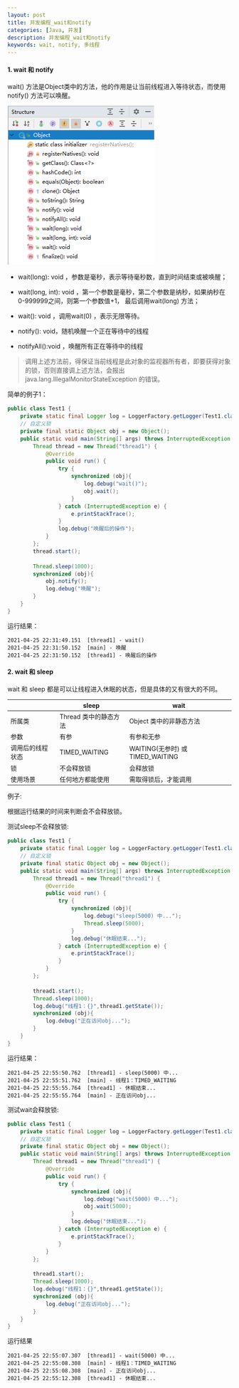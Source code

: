 ```yaml
---
layout: post
title: 并发编程_wait和notify
categories: [Java, 并发]
description: 并发编程_wait和notify
keywords: wait, notify, 多线程
---
```


#### 1. wait 和 notify 

wait() 方法是Object类中的方法，他的作用是让当前线程进入等待状态，而使用notify() 方法可以唤醒。

<img src="/images/posts/java/20210425_1.png" alt="未命名1619359868"  />

- wait(long): void ，参数是毫秒，表示等待毫秒数，直到时间结束或被唤醒；

- wait(long, int): void ，第一个参数是毫秒，第二个参数是纳秒，如果纳秒在0-999999之间，则第一个参数值+1， 最后调用wait(long) 方法；

- wait(): void ，调用wait(0) ，表示无限等待。
- notify(): void，随机唤醒一个正在等待中的线程
- notifyAll():void ，唤醒所有正在等待中的线程

> 调用上述方法前，得保证当前线程是此对象的监视器所有者，即要获得对象的锁，否则直接调上述方法，会报出 java.lang.IllegalMonitorStateException 的错误。

简单的例子1：

```` java
public class Test1 {
    private static final Logger log = LoggerFactory.getLogger(Test1.class);
    // 自定义锁
    private final static Object obj = new Object();
    public static void main(String[] args) throws InterruptedException {
        Thread thread = new Thread("thread1") {
            @Override
            public void run() {
                try {
                    synchronized (obj){
                        log.debug("wait()");
                        obj.wait();
                    }
                } catch (InterruptedException e) {
                    e.printStackTrace();
                }
                log.debug("唤醒后的操作");
            }
        };
        thread.start();

        Thread.sleep(1000);
        synchronized (obj){
            obj.notify();
            log.debug("唤醒");
        }
    }
}
````

运行结果：

```` 
2021-04-25 22:31:49.151  [thread1] - wait()
2021-04-25 22:31:50.152  [main] - 唤醒
2021-04-25 22:31:50.152  [thread1] - 唤醒后的操作
````



#### 2. wait 和 sleep

wait 和 sleep 都是可以让线程进入休眠的状态，但是具体的又有很大的不同。

|                  | sleep                 | wait                             |
| :--------------- | --------------------- | -------------------------------- |
| 所属类           | Thread 类中的静态方法 | Object 类中的非静态方法          |
| 参数             | 有参                  | 有参和无参                       |
| 调用后的线程状态 | TIMED_WAITING         | WAITING(无参时) 或 TIMED_WAITING |
| 锁               | 不会释放锁            | 会释放锁                         |
| 使用场景         | 任何地方都能使用      | 需取得锁后，才能调用             |

例子:

根据运行结果的时间来判断会不会释放锁。

测试sleep不会释放锁:

```` java
public class Test1 {
    private static final Logger log = LoggerFactory.getLogger(Test1.class);
    // 自定义锁
    private final static Object obj = new Object();
    public static void main(String[] args) throws InterruptedException {
        Thread thread1 = new Thread("thread1") {
            @Override
            public void run() {
                try {
                    synchronized (obj){
                        log.debug("sleep(5000) 中...");
                        Thread.sleep(5000);
                    }
                    log.debug("休眠结束...");
                } catch (InterruptedException e) {
                    e.printStackTrace();
                }
            }
        };

        thread1.start();
        Thread.sleep(1000);
        log.debug("线程1：{}",thread1.getState());
        synchronized (obj){
            log.debug("正在访问obj...");
        }
    }
}
````

运行结果：

```` 
2021-04-25 22:55:50.762  [thread1] - sleep(5000) 中...
2021-04-25 22:55:51.762  [main] - 线程1：TIMED_WAITING
2021-04-25 22:55:55.764  [thread1] - 休眠结束...
2021-04-25 22:55:55.764  [main] - 正在访问obj...
````



测试wait会释放锁:

```` java
public class Test1 {
    private static final Logger log = LoggerFactory.getLogger(Test1.class);
    // 自定义锁
    private final static Object obj = new Object();
    public static void main(String[] args) throws InterruptedException {
        Thread thread1 = new Thread("thread1") {
            @Override
            public void run() {
                try {
                    synchronized (obj){
                        log.debug("wait(5000) 中...");
                        obj.wait(5000);
                    }
                    log.debug("休眠结束...");
                } catch (InterruptedException e) {
                    e.printStackTrace();
                }
            }
        };

        thread1.start();
        Thread.sleep(1000);
        log.debug("线程1：{}",thread1.getState());
        synchronized (obj){
            log.debug("正在访问obj...");
        }
    }
}
````

运行结果

```` 
2021-04-25 22:55:07.307  [thread1] - wait(5000) 中...
2021-04-25 22:55:08.308  [main] - 线程1：TIMED_WAITING
2021-04-25 22:55:08.308  [main] - 正在访问obj...
2021-04-25 22:55:12.308  [thread1] - 休眠结束...
````

